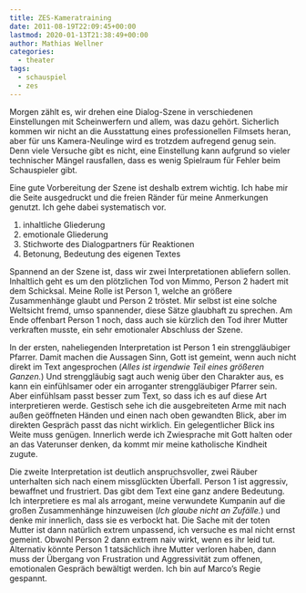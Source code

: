 ```yaml
---
title: ZES-Kameratraining
date: 2011-08-19T22:09:45+00:00
lastmod: 2020-01-13T21:38:49+00:00
author: Mathias Wellner
categories:
  - theater
tags:
  - schauspiel
  - zes
---
```


Morgen zählt es, wir drehen eine Dialog-Szene in verschiedenen Einstellungen mit Scheinwerfern und allem, was dazu gehört. Sicherlich kommen wir nicht an die Ausstattung eines professionellen Filmsets heran, aber für uns Kamera-Neulinge wird es trotzdem aufregend genug sein. Denn viele Versuche gibt es nicht, eine Einstellung kann aufgrund so vieler technischer Mängel rausfallen, dass es wenig Spielraum für Fehler beim Schauspieler gibt.

<!--more-->

Eine gute Vorbereitung der Szene ist deshalb extrem wichtig. Ich habe mir die Seite ausgedruckt und die freien Ränder für meine Anmerkungen genutzt. Ich gehe dabei systematisch vor.

1. inhaltliche Gliederung
2. emotionale Gliederung
3. Stichworte des Dialogpartners für Reaktionen
4. Betonung, Bedeutung des eigenen Textes

Spannend an der Szene ist, dass wir zwei Interpretationen abliefern sollen. Inhaltlich geht es um den plötzlichen Tod von Mimmo, Person&nbsp;2 hadert mit dem Schicksal. Meine Rolle ist Person&nbsp;1, welche an größere Zusammenhänge glaubt und Person&nbsp;2 tröstet. Mir selbst ist eine solche Weltsicht fremd, umso spannender, diese Sätze glaubhaft zu sprechen. Am Ende offenbart Person&nbsp;1 noch, dass auch sie kürzlich den Tod ihrer Mutter verkraften musste, ein sehr emotionaler Abschluss der Szene.

In der ersten, naheliegenden Interpretation ist Person&nbsp;1 ein strenggläubiger Pfarrer. Damit machen die Aussagen Sinn, Gott ist gemeint, wenn auch nicht direkt im Text angesprochen (_Alles ist irgendwie Teil eines größeren Ganzen._) Und strenggläubig sagt auch wenig über den Charakter aus, es kann ein einfühlsamer oder ein arroganter strenggläubiger Pfarrer sein. Aber einfühlsam passt besser zum Text, so dass ich es auf diese Art interpretieren werde. Gestisch sehe ich die ausgebreiteten Arme mit nach außen geöffneten Händen und einen nach oben gewandten Blick, aber im direkten Gespräch passt das nicht wirklich. Ein gelegentlicher Blick ins Weite muss genügen. Innerlich werde ich Zwiesprache mit Gott halten oder an das Vaterunser denken, da kommt mir meine katholische Kindheit zugute.

Die zweite Interpretation ist deutlich anspruchsvoller, zwei Räuber unterhalten sich nach einem missglückten Überfall. Person&nbsp;1 ist aggressiv, bewaffnet und frustriert. Das gibt dem Text eine ganz andere Bedeutung. Ich interpretiere es mal als arrogant, meine verwundete Kumpanin auf die großen Zusammenhänge hinzuweisen (_Ich glaube nicht an Zufälle._) und denke mir innerlich, dass sie es verbockt hat. Die Sache mit der toten Mutter ist dann natürlich extrem unpassend, ich versuche es mal nicht ernst gemeint. Obwohl Person&nbsp;2 dann extrem naiv wirkt, wenn es ihr leid tut. Alternativ könnte Person&nbsp;1 tatsächlich ihre Mutter verloren haben, dann muss der Übergang von Frustration und Aggressivität zum offenen, emotionalen Gespräch bewältigt werden. Ich bin auf Marco&#8217;s Regie gespannt.
